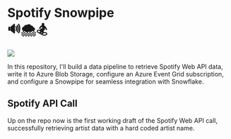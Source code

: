 <H1> Spotify Snowpipe
</br>🔊🌨️🏂 </H1>
<img src="https://i.gifer.com/embedded/download/10LT.gif">
<p> In this repository, I'll build a data pipeline to retrieve Spotify Web API data, write it to Azure Blob Storage, configure an Azure Event Grid subscription, and configure a Snowpipe for seamless integration with Snowflake.</p>
<h2>Spotify API Call</h2>
<p> Up on the repo now is the first working draft of the Spotify Web API call, successfully retrieving artist data with a hard coded artist name.</p>
